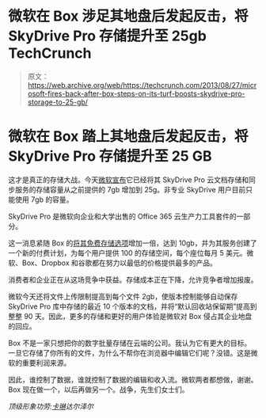 # 微软在 Box 涉足其地盘后发起反击，将 SkyDrive Pro 存储提升至 25gb TechCrunch

> 原文：<https://web.archive.org/web/https://techcrunch.com/2013/08/27/microsoft-fires-back-after-box-steps-on-its-turf-boosts-skydrive-pro-storage-to-25-gb/>

# 微软在 Box 踏上其地盘后发起反击，将 SkyDrive Pro 存储提升至 25 GB

这才是真正的存储大战。今天[微软宣布](https://web.archive.org/web/20221206063849/http://blogs.office.com/b/office365tech/archive/2013/08/27/skydrive-pro-increases-storage-and-ease-of-sharing.aspx)它已经将其 SkyDrive Pro 云文档存储和同步服务的存储容量从之前提供的 7gb 增加到 25g。非专业 SkyDrive 用户目前只能使用 7gb 的容量。

SkyDrive Pro 是微软向企业和大学出售的 Office 365 云生产力工具套件的一部分。

这一消息紧随 Box 的[将其免费存储选项](https://web.archive.org/web/20221206063849/https://beta.techcrunch.com/2013/08/21/box-doubles-its-free-plan-to-10gb-creates-new-5month-100gb-storage-tier-for-small-firms/)增加一倍，达到 10gb，并为其服务创建了一个新的付费计划，为每个用户提供 100 的存储空间，每个座位每月 5 美元。微软、Box、Dropbox 和谷歌都在努力以最低的价格提供最多的产品。

消费者和企业正在从这场竞争中获益。存储成本正在下降，允许竞争者增加报废。

微软今天还将文件上传限制提高到每个文件 2gb，使版本控制能够自动保存 SkyDrive Pro 库中存储的最近 10 个版本的文档，并将“默认回收站保留期”提高到整整 90 天。因此，更多的存储和更好的用户体验是微软对 Box 侵占其企业地盘的回应。

Box 不是一家只想把你的数字批量存储在云端的公司。我认为它有更大的目标。一旦它存储了你所有的文件，为什么不帮你在浏览器中编辑它们呢？没错。这是微软的重要利润来源。

因此，谁控制了数据，谁就控制了数据的编辑和收入流。微软两者都想做，谢谢。Box 现在做一个，以后再做另一个。战争，先生们女士们。

*顶级形象功劳:[卡琳](https://web.archive.org/web/20221206063849/http://www.flickr.com/photos/nirak/)达尔泽尔*